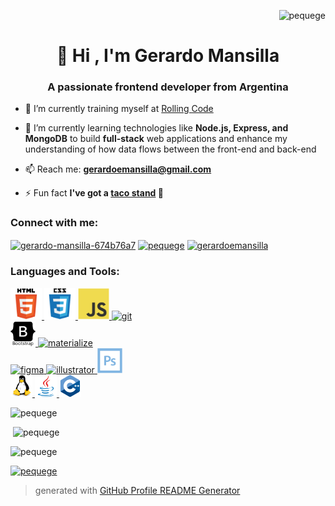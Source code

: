 <p align="right"> <img src="https://komarev.com/ghpvc/?username=pequege&label=Profile%20views&color=0e75b6&style=flat" alt="pequege" /> </p>
<h1 align="center">👋 Hi , I'm Gerardo Mansilla</h1>
<h3 align="center">A passionate frontend developer from Argentina</h3>

- 🔭 I’m currently training myself at [Rolling Code](https://rollingcodeschool.com/)

- 🌱 I’m currently learning technologies like **Node.js, Express, and MongoDB** to build **full-stack** web applications and enhance my understanding of how data flows between the front-end and back-end

- 📫 Reach me: **gerardoemansilla@gmail.com**

- ⚡ Fun fact **I've got a [taco stand](https://www.instagram.com/tacostacopado/) 🌮**

<h3 align="left">Connect with me:</h3>
<p align="left">
<a href="https://linkedin.com/in/gerardo-mansilla-674b76a7" target="blank"><img align="center" src="https://raw.githubusercontent.com/rahuldkjain/github-profile-readme-generator/master/src/images/icons/Social/linked-in-alt.svg" alt="gerardo-mansilla-674b76a7" height="30" width="40" /></a>
<a href="https://codepen.io/pequege" target="blank"><img align="center" src="https://raw.githubusercontent.com/rahuldkjain/github-profile-readme-generator/master/src/images/icons/Social/codepen.svg" alt="pequege" height="30" width="40" /></a>
<a href="https://www.hackerrank.com/gerardoemansilla" target="blank"><img align="center" src="https://raw.githubusercontent.com/rahuldkjain/github-profile-readme-generator/master/src/images/icons/Social/hackerrank.svg" alt="gerardoemansilla" height="30" width="40" /></a>
</p>

<h3 align="left">Languages and Tools:</h3>
<p align="left"> 
    <a href="https://www.w3.org/html/" target="_blank" rel="noreferrer"> <img src="https://raw.githubusercontent.com/devicons/devicon/master/icons/html5/html5-original-wordmark.svg" alt="html5" width="50" height="50"/> </a>
    <a href="https://www.w3schools.com/css/" target="_blank" rel="noreferrer"> <img src="https://raw.githubusercontent.com/devicons/devicon/master/icons/css3/css3-original-wordmark.svg" alt="css3" width="50" height="50"/> </a>
    <a href="https://developer.mozilla.org/en-US/docs/Web/JavaScript" target="_blank" rel="noreferrer"> <img src="https://raw.githubusercontent.com/devicons/devicon/master/icons/javascript/javascript-original.svg" alt="javascript" width="50" height="50"/> </a>
    <a href="https://git-scm.com/" target="_blank" rel="noreferrer"> <img src="https://www.vectorlogo.zone/logos/git-scm/git-scm-icon.svg" alt="git" width="50" height="50"/> </a> <br>
    <a href="https://getbootstrap.com" target="_blank" rel="noreferrer"> <img src="https://raw.githubusercontent.com/devicons/devicon/master/icons/bootstrap/bootstrap-plain-wordmark.svg" alt="bootstrap" width="40" height="40"/> </a>
    <a href="https://materializecss.com/" target="_blank" rel="noreferrer"> <img src="https://raw.githubusercontent.com/prplx/svg-logos/5585531d45d294869c4eaab4d7cf2e9c167710a9/svg/materialize.svg" alt="materialize" width="40" height="40"/> </a> <br>
    <a href="https://www.figma.com/" target="_blank" rel="noreferrer"> <img src="https://www.vectorlogo.zone/logos/figma/figma-icon.svg" alt="figma" width="40" height="40"/> </a>
    <a href="https://www.adobe.com/in/products/illustrator.html" target="_blank" rel="noreferrer"> <img src="https://www.vectorlogo.zone/logos/adobe_illustrator/adobe_illustrator-icon.svg" alt="illustrator" width="40" height="40"/> </a>
    <a href="https://www.photoshop.com/en" target="_blank" rel="noreferrer"> <img src="https://raw.githubusercontent.com/devicons/devicon/master/icons/photoshop/photoshop-line.svg" alt="photoshop" width="40" height="40"/> </a> <br>
    <a href="https://www.linux.org/" target="_blank" rel="noreferrer"> <img src="https://raw.githubusercontent.com/devicons/devicon/master/icons/linux/linux-original.svg" alt="linux" width="35" height="35"/> </a>
    <a href="https://www.java.com" target="_blank" rel="noreferrer"> <img src="https://raw.githubusercontent.com/devicons/devicon/master/icons/java/java-original.svg" alt="java" width="35" height="35"/> </a>
    <a href="https://www.w3schools.com/cpp/" target="_blank" rel="noreferrer"> <img src="https://raw.githubusercontent.com/devicons/devicon/master/icons/cplusplus/cplusplus-original.svg" alt="cplusplus" width="35" height="35"/> </a>
</p>

<p><img src="https://github-readme-stats.vercel.app/api/top-langs?username=pequege&show_icons=true&locale=en&layout=compact&theme=tokyonight" alt="pequege" /></p>

<p>&nbsp;<img src="https://github-readme-stats.vercel.app/api?username=pequege&show_icons=true&locale=en&layout=compact&theme=tokyonight" alt="pequege" /></p>

<p><img src="https://github-readme-streak-stats.herokuapp.com/?user=pequege&&theme=tokyonight" alt="pequege" /></p>

<p> <a href="https://github.com/ryo-ma/github-profile-trophy"><img src="https://github-profile-trophy.vercel.app/?username=pequege&&theme=tokyonight" alt="pequege" /></a> </p>

>generated with [GitHub Profile README Generator](https://rahuldkjain.github.io/gh-profile-readme-generator/)
